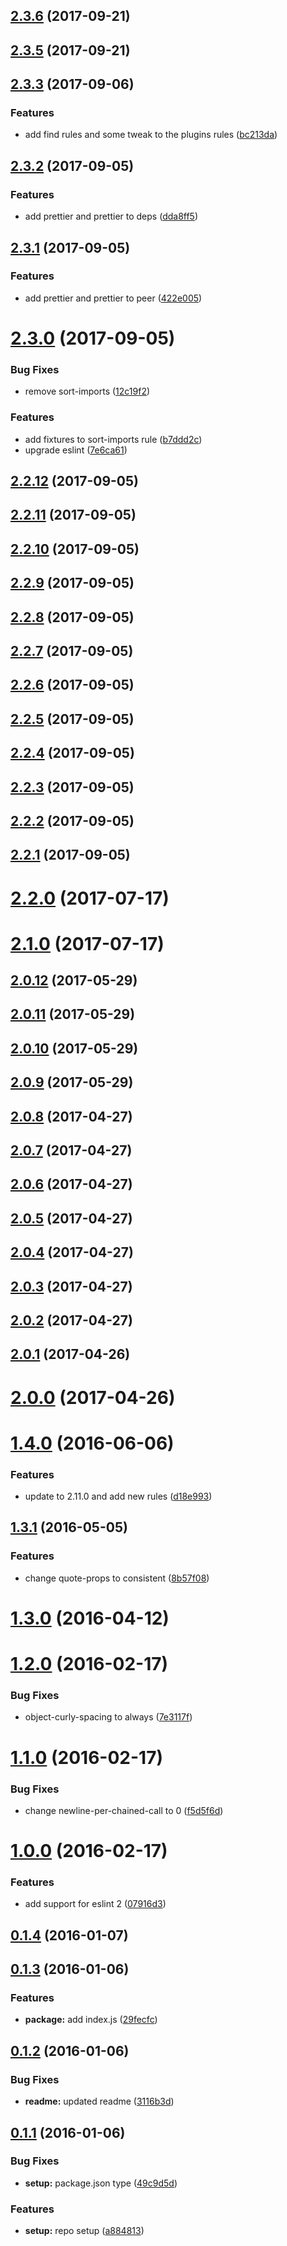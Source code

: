 <a name="2.3.6"></a>
## [2.3.6](https://github.com/hugomrdias/eslint-config-halo/compare/v2.3.5...v2.3.6) (2017-09-21)



<a name="2.3.5"></a>
## [2.3.5](https://github.com/hugomrdias/eslint-config-halo/compare/v2.3.3...v2.3.5) (2017-09-21)



<a name="2.3.3"></a>
## [2.3.3](https://github.com/hugomrdias/eslint-config-halo/compare/v2.3.2...v2.3.3) (2017-09-06)


### Features

* add find rules and some tweak to the plugins rules ([bc213da](https://github.com/hugomrdias/eslint-config-halo/commit/bc213da))



<a name="2.3.2"></a>
## [2.3.2](https://github.com/hugomrdias/eslint-config-halo/compare/v2.3.1...v2.3.2) (2017-09-05)


### Features

* add prettier and prettier to deps ([dda8ff5](https://github.com/hugomrdias/eslint-config-halo/commit/dda8ff5))



<a name="2.3.1"></a>
## [2.3.1](https://github.com/hugomrdias/eslint-config-halo/compare/v2.3.0...v2.3.1) (2017-09-05)


### Features

* add prettier and prettier to peer ([422e005](https://github.com/hugomrdias/eslint-config-halo/commit/422e005))



<a name="2.3.0"></a>
# [2.3.0](https://github.com/hugomrdias/eslint-config-halo/compare/v2.2.12...v2.3.0) (2017-09-05)


### Bug Fixes

* remove sort-imports ([12c19f2](https://github.com/hugomrdias/eslint-config-halo/commit/12c19f2))


### Features

* add fixtures to sort-imports rule ([b7ddd2c](https://github.com/hugomrdias/eslint-config-halo/commit/b7ddd2c))
* upgrade eslint ([7e6ca61](https://github.com/hugomrdias/eslint-config-halo/commit/7e6ca61))



<a name="2.2.12"></a>
## [2.2.12](https://github.com/hugomrdias/eslint-config-halo/compare/v2.2.11...v2.2.12) (2017-09-05)



<a name="2.2.11"></a>
## [2.2.11](https://github.com/hugomrdias/eslint-config-halo/compare/v2.2.10...v2.2.11) (2017-09-05)



<a name="2.2.10"></a>
## [2.2.10](https://github.com/hugomrdias/eslint-config-halo/compare/v2.2.9...v2.2.10) (2017-09-05)



<a name="2.2.9"></a>
## [2.2.9](https://github.com/hugomrdias/eslint-config-halo/compare/v2.2.8...v2.2.9) (2017-09-05)



<a name="2.2.8"></a>
## [2.2.8](https://github.com/hugomrdias/eslint-config-halo/compare/v2.2.7...v2.2.8) (2017-09-05)



<a name="2.2.7"></a>
## [2.2.7](https://github.com/hugomrdias/eslint-config-halo/compare/v2.2.6...v2.2.7) (2017-09-05)



<a name="2.2.6"></a>
## [2.2.6](https://github.com/hugomrdias/eslint-config-halo/compare/v2.2.5...v2.2.6) (2017-09-05)



<a name="2.2.5"></a>
## [2.2.5](https://github.com/hugomrdias/eslint-config-halo/compare/v2.2.4...v2.2.5) (2017-09-05)



<a name="2.2.4"></a>
## [2.2.4](https://github.com/hugomrdias/eslint-config-halo/compare/v2.2.3...v2.2.4) (2017-09-05)



<a name="2.2.3"></a>
## [2.2.3](https://github.com/hugomrdias/eslint-config-halo/compare/v2.2.2...v2.2.3) (2017-09-05)



<a name="2.2.2"></a>
## [2.2.2](https://github.com/hugomrdias/eslint-config-halo/compare/v2.2.1...v2.2.2) (2017-09-05)



<a name="2.2.1"></a>
## [2.2.1](https://github.com/hugomrdias/eslint-config-halo/compare/v2.2.0...v2.2.1) (2017-09-05)



<a name="2.2.0"></a>
# [2.2.0](https://github.com/hugomrdias/eslint-config-halo/compare/v2.1.0...v2.2.0) (2017-07-17)



<a name="2.1.0"></a>
# [2.1.0](https://github.com/hugomrdias/eslint-config-halo/compare/v2.0.12...v2.1.0) (2017-07-17)



<a name="2.0.12"></a>
## [2.0.12](https://github.com/hugomrdias/eslint-config-halo/compare/v2.0.11...v2.0.12) (2017-05-29)



<a name="2.0.11"></a>
## [2.0.11](https://github.com/hugomrdias/eslint-config-halo/compare/v2.0.10...v2.0.11) (2017-05-29)



<a name="2.0.10"></a>
## [2.0.10](https://github.com/hugomrdias/eslint-config-halo/compare/v2.0.9...v2.0.10) (2017-05-29)



<a name="2.0.9"></a>
## [2.0.9](https://github.com/hugomrdias/eslint-config-halo/compare/v2.0.8...v2.0.9) (2017-05-29)



<a name="2.0.8"></a>
## [2.0.8](https://github.com/hugomrdias/eslint-config-halo/compare/v2.0.7...v2.0.8) (2017-04-27)



<a name="2.0.7"></a>
## [2.0.7](https://github.com/hugomrdias/eslint-config-halo/compare/v2.0.6...v2.0.7) (2017-04-27)



<a name="2.0.6"></a>
## [2.0.6](https://github.com/hugomrdias/eslint-config-halo/compare/v2.0.5...v2.0.6) (2017-04-27)



<a name="2.0.5"></a>
## [2.0.5](https://github.com/hugomrdias/eslint-config-halo/compare/v2.0.4...v2.0.5) (2017-04-27)



<a name="2.0.4"></a>
## [2.0.4](https://github.com/hugomrdias/eslint-config-halo/compare/v2.0.3...v2.0.4) (2017-04-27)



<a name="2.0.3"></a>
## [2.0.3](https://github.com/hugomrdias/eslint-config-halo/compare/v2.0.2...v2.0.3) (2017-04-27)



<a name="2.0.2"></a>
## [2.0.2](https://github.com/hugomrdias/eslint-config-halo/compare/v2.0.1...v2.0.2) (2017-04-27)



<a name="2.0.1"></a>
## [2.0.1](https://github.com/hugomrdias/eslint-config-halo/compare/v2.0.0...v2.0.1) (2017-04-26)



<a name="2.0.0"></a>
# [2.0.0](https://github.com/hugomrdias/eslint-config-halo/compare/v1.4.0...v2.0.0) (2017-04-26)



<a name="1.4.0"></a>
# [1.4.0](https://github.com/hugomrdias/eslint-config-halo/compare/v1.3.1...v1.4.0) (2016-06-06)


### Features

* update to 2.11.0 and add new rules ([d18e993](https://github.com/hugomrdias/eslint-config-halo/commit/d18e993))



<a name="1.3.1"></a>
## [1.3.1](https://github.com/hugomrdias/eslint-config-halo/compare/v1.3.0...v1.3.1) (2016-05-05)


### Features

* change quote-props to consistent ([8b57f08](https://github.com/hugomrdias/eslint-config-halo/commit/8b57f08))



<a name="1.3.0"></a>
# [1.3.0](https://github.com/hugomrdias/eslint-config-halo/compare/v1.2.0...v1.3.0) (2016-04-12)



<a name="1.2.0"></a>
# [1.2.0](https://github.com/hugomrdias/eslint-config-halo/compare/v1.1.0...v1.2.0) (2016-02-17)


### Bug Fixes

* object-curly-spacing to always ([7e3117f](https://github.com/hugomrdias/eslint-config-halo/commit/7e3117f))



<a name="1.1.0"></a>
# [1.1.0](https://github.com/hugomrdias/eslint-config-halo/compare/v1.0.0...v1.1.0) (2016-02-17)


### Bug Fixes

* change newline-per-chained-call to 0 ([f5d5f6d](https://github.com/hugomrdias/eslint-config-halo/commit/f5d5f6d))



<a name="1.0.0"></a>
# [1.0.0](https://github.com/hugomrdias/eslint-config-halo/compare/v0.1.4...v1.0.0) (2016-02-17)


### Features

* add support for eslint 2 ([07916d3](https://github.com/hugomrdias/eslint-config-halo/commit/07916d3))



<a name="0.1.4"></a>
## [0.1.4](https://github.com/hugomrdias/eslint-config-halo/compare/v0.1.3...v0.1.4) (2016-01-07)



<a name="0.1.3"></a>
## [0.1.3](https://github.com/hugomrdias/eslint-config-halo/compare/v0.1.2...v0.1.3) (2016-01-06)


### Features

* **package:** add index.js ([29fecfc](https://github.com/hugomrdias/eslint-config-halo/commit/29fecfc))



<a name="0.1.2"></a>
## [0.1.2](https://github.com/hugomrdias/eslint-config-halo/compare/v0.1.1...v0.1.2) (2016-01-06)


### Bug Fixes

* **readme:** updated readme ([3116b3d](https://github.com/hugomrdias/eslint-config-halo/commit/3116b3d))



<a name="0.1.1"></a>
## [0.1.1](https://github.com/hugomrdias/eslint-config-halo/compare/a884813...v0.1.1) (2016-01-06)


### Bug Fixes

* **setup:** package.json type ([49c9d5d](https://github.com/hugomrdias/eslint-config-halo/commit/49c9d5d))


### Features

* **setup:** repo setup ([a884813](https://github.com/hugomrdias/eslint-config-halo/commit/a884813))



